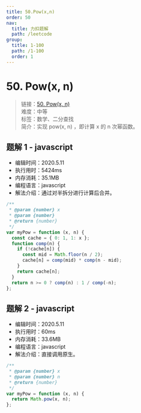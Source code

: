 ```yaml
---
title: 50.Pow(x,n)
order: 50
nav:
  title: 力扣题解
  path: /leetcode
group:
  title: 1-100
  path: /1-100
  order: 1
---
```


# 50. Pow(x, n)

> 链接：[50. Pow(x, n)](https://leetcode-cn.com/problems/powx-n/)  
> 难度：中等  
> 标签：数学、二分查找  
> 简介：实现 pow(x, n) ，即计算 x 的 n 次幂函数。

## 题解 1 - javascript

- 编辑时间：2020.5.11
- 执行用时：5424ms
- 内存消耗：35.1MB
- 编程语言：javascript
- 解法介绍：通过对半拆分进行计算后合并。

```javascript
/**
 * @param {number} x
 * @param {number}
 * @return {number}
 */
var myPow = function (x, n) {
  const cache = { 0: 1, 1: x };
  function comp(n) {
    if (!cache[n]) {
      const mid = Math.floor(n / 2);
      cache[n] = comp(mid) * comp(n - mid);
    }
    return cache[n];
  }
  return n >= 0 ? comp(n) : 1 / comp(-n);
};
```

## 题解 2 - javascript

- 编辑时间：2020.5.11
- 执行用时：60ms
- 内存消耗：33.6MB
- 编程语言：javascript
- 解法介绍：直接调用原生。

```javascript
/**
 * @param {number} x
 * @param {number} n
 * @return {number}
 */
var myPow = function (x, n) {
  return Math.pow(x, n);
};
```
